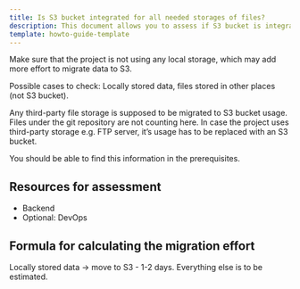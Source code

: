 ```yaml
---
title: Is S3 bucket integrated for all needed storages of files?
description: This document allows you to assess if S3 bucket is integrated for all needed storages of files.
template: howto-guide-template
---
```


Make sure that the project is not using any local storage, which may add more effort to migrate data to S3.

Possible cases to check: Locally stored data, files stored in other places (not S3 bucket).

Any third-party file storage is supposed to be migrated to S3 bucket usage. Files under the git repository are not counting here. In case the project uses third-party storage e.g. FTP server, it’s usage has to be replaced with an S3 bucket.

You should be able to find this information in the prerequisites.

## Resources for assessment

* Backend
* Optional: DevOps


## Formula for calculating the migration effort

Locally stored data -> move to S3 - 1-2 days. Everything else is to be estimated.
